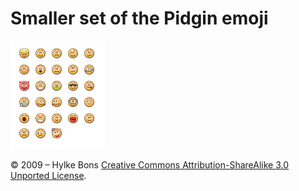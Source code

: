 # Smaller set of the Pidgin emoji

<img src="src/preview.png" alt="Emoji preview" width="151">

© 2009 – Hylke Bons
[Creative Commons Attribution-ShareAlike 3.0 Unported License](http://creativecommons.org/licenses/by-sa/3.0/).
